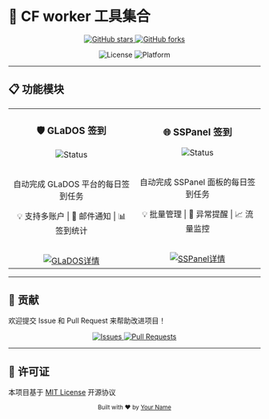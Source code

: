 # 🚀 CF worker 工具集合

<div align="center">
  <p>
    <a href="https://github.com/yourusername/yourrepo">
      <img src="https://img.shields.io/github/stars/yourusername/yourrepo?style=social" alt="GitHub stars">
    </a>
    <a href="https://github.com/yourusername/yourrepo/fork">
      <img src="https://img.shields.io/github/forks/yourusername/yourrepo?style=social" alt="GitHub forks">
    </a>
  </p>
  <p>
    <img src="https://img.shields.io/badge/License-MIT-green" alt="License">
    <img src="https://img.shields.io/badge/Platform-Multi--Platform-lightgrey" alt="Platform">
  </p>
</div>

---

## 📋 功能模块

<table>
  <tr>
    <td width="50%" align="center">
      <h3>🛡️ GLaDOS 签到</h3>
      <img src="https://img.shields.io/badge/状态-✅_稳定运行-success?style=flat-square" alt="Status">
      <br><br>
      <p>自动完成 GLaDOS 平台的每日签到任务</p>
      <p>💡 支持多账户 | 🔔 邮件通知 | 📊 签到统计</p>
      <br>
      <a href="./glados.md">
        <img src="https://img.shields.io/badge/📖_查看详情-4A90E2?style=for-the-badge&logo=readthedocs&logoColor=white" alt="GLaDOS详情">
      </a>
    </td>
    <td width="50%" align="center">
      <h3>🌐 SSPanel 签到</h3>
      <img src="https://img.shields.io/badge/状态-✅_稳定运行-success?style=flat-square" alt="Status">
      <br><br>
      <p>自动完成 SSPanel 面板的每日签到任务</p>
      <p>💡 批量管理 | 🔔 异常提醒 | 📈 流量监控</p>
      <br>
      <a href="./sspanel.md">
        <img src="https://img.shields.io/badge/📖_查看详情-E74C3C?style=for-the-badge&logo=readthedocs&logoColor=white" alt="SSPanel详情">
      </a>
    </td>
  </tr>
</table>

---

## 🤝 贡献

欢迎提交 Issue 和 Pull Request 来帮助改进项目！

<div align="center">
  <a href="https://github.com/yourusername/yourrepo/issues">
    <img src="https://img.shields.io/badge/💡_提交建议-brightgreen?style=for-the-badge" alt="Issues">
  </a>
  <a href="https://github.com/yourusername/yourrepo/pulls">
    <img src="https://img.shields.io/badge/🔧_贡献代码-blue?style=for-the-badge" alt="Pull Requests">
  </a>
</div>

---

## 📄 许可证

本项目基于 [MIT License](LICENSE) 开源协议

<div align="center">
  <sub>Built with ❤️ by <a href="https://github.com/yourusername">Your Name</a></sub>
</div>
